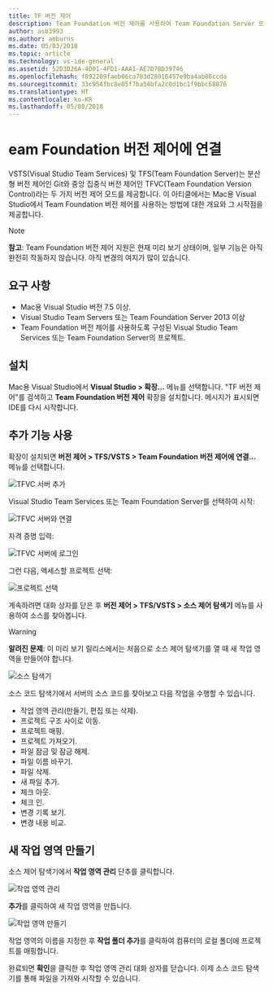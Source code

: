 ```yaml
---
title: TF 버전 제어
description: Team Foundation 버전 제어를 사용하여 Team Foundation Server 또는 Visual Studio Team Services에 연결.
author: asb3993
ms.author: amburns
ms.date: 05/03/2018
ms.topic: article
ms.technology: vs-ide-general
ms.assetid: 52D3D26A-4D01-4FD1-AAA1-AE7D7BD39746
ms.openlocfilehash: f892209faeb06ca703d28016457e9ba4ab86ccda
ms.sourcegitcommit: 33c954fbc8e05f7ba54bfa2c0d1bc1f9bbc68876
ms.translationtype: HT
ms.contentlocale: ko-KR
ms.lasthandoff: 05/08/2018
---
```

# <a name="connecting-to-team-foundation-version-control"></a>eam Foundation 버전 제어에 연결 

VSTS(Visual Studio Team Services) 및 TFS(Team Foundation Server)는 분산형 버전 제어인 Git와 중앙 집중식 버전 제어인 TFVC(Team Foundation Version Control)라는 두 가지 버전 제어 모드를 제공합니다. 이 아티클에서는 Mac용 Visual Studio에서 Team Foundation 버전 제어를 사용하는 방법에 대한 개요와 그 시작점을 제공합니다.

> [!NOTE]
> **참고**: Team Foundation 버전 제어 지원은 현재 미리 보기 상태이며, 일부 기능은 아직 완전히 작동하지 않습니다. 아직 변경의 여지가 많이 있습니다.

## <a name="requirements"></a>요구 사항

* Mac용 Visual Studio 버전 7.5 이상.
* Visual Studio Team Servers 또는 Team Foundation Server 2013 이상
* Team Foundation 버전 제어를 사용하도록 구성된 Visual Studio Team Services 또는 Team Foundation Server의 프로젝트.

## <a name="installation"></a>설치

Mac용 Visual Studio에서 **Visual Studio > 확장...** 메뉴를 선택합니다. "TF 버전 제어"를 검색하고 **Team Foundation 버전 제어** 확장을 설치합니다. 메시지가 표시되면 IDE를 다시 시작합니다.

## <a name="using-the-add-in"></a>추가 기능 사용

확장이 설치되면 **버전 제어 > TFS/VSTS > Team Foundation 버전 제어에 연결...** 메뉴를 선택합니다. 

![TFVC 서버 추가](media/tfvc-add-remove-server.png)


Visual Studio Team Services 또는 Team Foundation Server를 선택하여 시작:

![TFVC 서버와 연결](media/tfvc-choose-server-type.png)

자격 증명 입력: 

![TFVC 서버에 로그인](media/tfvc-login.png)

그런 다음, 액세스할 프로젝트 선택: 

![프로젝트 선택](media/tfvc-choose-projects.png)

계속하려면 대화 상자를 닫은 후 **버전 제어 > TFS/VSTS > 소스 제어 탐색기** 메뉴를 사용하여 소스를 찾아봅니다.

> [!WARNING]
> **알려진 문제**: 이 미리 보기 릴리스에서는 처음으로 소스 제어 탐색기를 열 때 새 작업 영역을 만들어야 합니다.

![소스 탐색기](media/tfvc-source-explorer.png)

소스 코드 탐색기에서 서버의 소스 코드를 찾아보고 다음 작업을 수행할 수 있습니다.

- 작업 영역 관리(만들기, 편집 또는 삭제).
- 프로젝트 구조 사이로 이동.
- 프로젝트 매핑.
- 프로젝트 가져오기.
- 파일 잠금 및 잠금 해제.
- 파일 이름 바꾸기.
- 파일 삭제.
- 새 파일 추가.
- 체크 아웃.
- 체크 인.
- 변경 기록 보기.
- 변경 내용 비교.

## <a name="creating-a-new-workspace"></a>새 작업 영역 만들기

소스 제어 탐색기에서 **작업 영역 관리** 단추를 클릭합니다. 

![작업 영역 관리](media/tfvc-manage-workspaces.png)

**추가**를 클릭하여 새 작업 영역을 만듭니다.

![작업 영역 만들기](media/tfvc-create-workspace.png)

작업 영역의 이름을 지정한 후 **작업 폴더 추가**를 클릭하여 컴퓨터의 로컬 폴더에 프로젝트를 매핑합니다.

완료되면 **확인**을 클릭한 후 작업 영역 관리 대화 상자를 닫습니다. 이제 소스 코드 탐색기를 통해 파일을 가져와 시작할 수 있습니다.